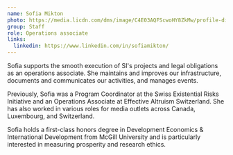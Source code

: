 ```yaml
---
name: Sofia Mikton
photo: https://media.licdn.com/dms/image/C4E03AQFScwoHY8ZkMw/profile-displayphoto-shrink_800_800/0/1662911587557?e=1687392000&v=beta&t=0MzykWucljpxezNl-qh7aLVJFuo9HS-tH77MOTKc8vk
group: Staff
role: Operations associate
links:
  linkedin: https://www.linkedin.com/in/sofiamikton/
---
```

Sofia supports the smooth execution of SI's projects and legal obligations as an operations associate. She maintains and improves our infrastructure, documents and communicates our activities, and manages events.

Previously, Sofia was a Program Coordinator at the Swiss Existential Risks Initiative and an Operations Associate at Effective Altruism Switzerland. She has also worked in various roles for media outlets across Canada, Luxembourg, and Switzerland.

Sofia holds a first-class honors degree in Development Economics & International Development from McGill University and is particularly interested in measuring prosperity and research ethics.